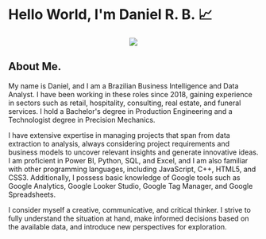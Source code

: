 
# Hello World, I'm Daniel R. B. 📈
<!-- 
![](https://cdn.dribbble.com/users/8619169/screenshots/16116886/media/a63d64bcccad878cb9dfdb9a9f6b6416.gif) -->

<!-- ![](https://static.wixstatic.com/media/6c3893_60b02f5779ab4a239a715f41ba6a007e~mv2_d_5000_1447_s_2.gif) -->

<p align = center>
    <img src = "https://media.tenor.com/2unHkuoMLhcAAAAM/data-code.gif"
</p>

<!-- ![](https://media.tenor.com/2unHkuoMLhcAAAAM/data-code.gif) -->

## About Me. 

My name is Daniel, and I am a Brazilian Business Intelligence and Data Analyst. I have been working in these roles since 2018, gaining experience in sectors such as retail, hospitality, consulting, real estate, and funeral services. I hold a Bachelor's degree in Production Engineering and a Technologist degree in Precision Mechanics.

I have extensive expertise in managing projects that span from data extraction to analysis, always considering project requirements and business models to uncover relevant insights and generate innovative ideas. I am proficient in Power BI, Python, SQL, and Excel, and I am also familiar with other programming languages, including JavaScript, C++, HTML5, and CSS3. Additionally, I possess basic knowledge of Google tools such as Google Analytics, Google Looker Studio, Google Tag Manager, and Google Spreadsheets.

I consider myself a creative, communicative, and critical thinker. I strive to fully understand the situation at hand, make informed decisions based on the available data, and introduce new perspectives for exploration.


